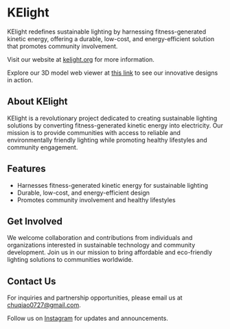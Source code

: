 # KElight

KElight redefines sustainable lighting by harnessing fitness-generated kinetic energy, offering a durable, low-cost, and energy-efficient solution that promotes community involvement.

Visit our website at [kelight.org](https://kelight.org) for more information.

Explore our 3D model web viewer at [this link](https://collaborate.shapr3d.com/v/BODrWsdnccYc2dAEYUTdh) to see our innovative designs in action.

## About KElight

KElight is a revolutionary project dedicated to creating sustainable lighting solutions by converting fitness-generated kinetic energy into electricity. Our mission is to provide communities with access to reliable and environmentally friendly lighting while promoting healthy lifestyles and community engagement.

## Features

- Harnesses fitness-generated kinetic energy for sustainable lighting
- Durable, low-cost, and energy-efficient design
- Promotes community involvement and healthy lifestyles

## Get Involved

We welcome collaboration and contributions from individuals and organizations interested in sustainable technology and community development. Join us in our mission to bring affordable and eco-friendly lighting solutions to communities worldwide.

## Contact Us

For inquiries and partnership opportunities, please email us at chuqiao0727@gmail.com.

Follow us on [Instagram](https://instagram.com/kelight_co) for updates and announcements.
